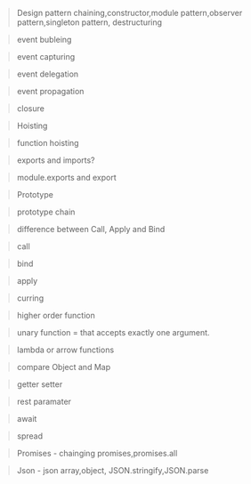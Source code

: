>Design pattern
    chaining,constructor,module pattern,observer pattern,singleton pattern,
>destructuring

>event bubleing 

>event capturing

>event delegation

>event propagation

>closure

>Hoisting

>function hoisting

>exports and imports?

>module.exports and export

>Prototype

>prototype chain

>difference between Call, Apply and Bind

>call 

>bind

>apply

>curring

>higher order function

>unary function = that accepts exactly one argument.

>lambda or arrow functions

>compare Object and Map

>getter setter

>rest paramater

>await

>spread

>Promises - chainging promises,promises.all

>Json - json array,object, JSON.stringify,JSON.parse
